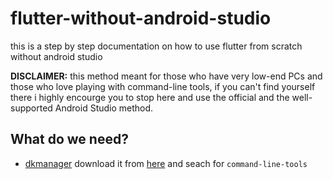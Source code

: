 # flutter-without-android-studio
this is a step by step documentation on how to use flutter from scratch without android studio

**DISCLAIMER:** this method meant for those who have very low-end PCs and those who love playing with command-line tools, if you can't find yourself there i highly encourge you to stop here and use the official and the well-supported Android Studio method.

## What do we need?
* [dkmanager](https://developer.android.com/studio/command-line/sdkmanager) download it from [here](https://developer.android.com/studio#downloads) and seach for `command-line-tools`
